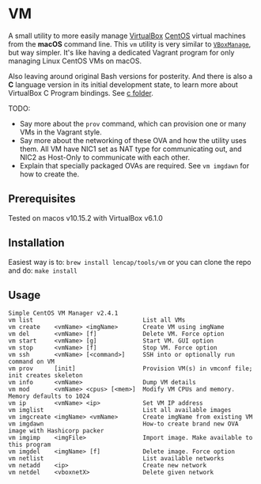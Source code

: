 # VM
A small utility to more easily manage [VirtualBox](https://www.virtualbox.org/) [CentOS](https://www.centos.org/) virtual machines from the __macOS__ command line. This `vm` utility is very similar to [`VBoxManage`](https://www.virtualbox.org/manual/ch08.html), but way simpler. It's like having a dedicated Vagrant program for only managing Linux CentOS VMs on macOS.

Also leaving around original Bash versions for posterity. And there is also a __C__ language version in its initial development state, to learn more about VirtualBox C Program bindings. See [c folder](https://github.com/lencap/vm/tree/master/c).

TODO:
* Say more about the `prov` command, which can provision one or many VMs in the Vagrant style.
* Say more about the networking of these OVA and how the utility uses them. All VM have NIC1 set as NAT type for communicating out, and NIC2 as Host-Only to communicate with each other.
* Explain that specially packaged OVAs are required. See `vm imgdawn` for how to create the.

## Prerequisites
Tested on macos v10.15.2 with VirtualBox v6.1.0

## Installation
Easiest way is to: `brew install lencap/tools/vm` or you can clone the repo and do: `make install`

## Usage
```
Simple CentOS VM Manager v2.4.1
vm list                               List all VMs
vm create    <vmName> <imgName>       Create VM using imgName
vm del       <vmName> [f]             Delete VM. Force option
vm start     <vmName> [g]             Start VM. GUI option
vm stop      <vmName> [f]             Stop VM. Force option
vm ssh       <vmName> [<command>]     SSH into or optionally run command on VM
vm prov      [init]                   Provision VM(s) in vmconf file; init creates skeleton
vm info      <vmName>                 Dump VM details
vm mod       <vmName> <cpus> [<mem>]  Modify VM CPUs and memory. Memory defaults to 1024
vm ip        <vmName> <ip>            Set VM IP address
vm imglist                            List all available images
vm imgcreate <imgName> <vmName>       Create imgName from existing VM
vm imgdawn                            How-to create brand new OVA image with Hashicorp packer
vm imgimp    <imgFile>                Import image. Make available to this program
vm imgdel    <imgName> [f]            Delete image. Force option
vm netlist                            List available networks
vm netadd    <ip>                     Create new network
vm netdel    <vboxnetX>               Delete given network
```
